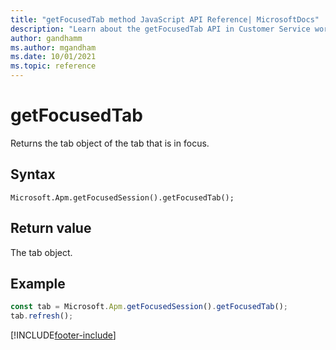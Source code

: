 ```yaml
---
title: "getFocusedTab method JavaScript API Reference| MicrosoftDocs"
description: "Learn about the getFocusedTab API in Customer Service workspace."
author: gandhamm
ms.author: mgandham
ms.date: 10/01/2021
ms.topic: reference
---
```


# getFocusedTab

Returns the tab object of the tab that is in focus.

## Syntax

`Microsoft.Apm.getFocusedSession().getFocusedTab();`

## Return value

The tab object.

## Example

```JavaScript
const tab = Microsoft.Apm.getFocusedSession().getFocusedTab();
tab.refresh();
```

[!INCLUDE[footer-include](../../../../includes/footer-banner.md)]
